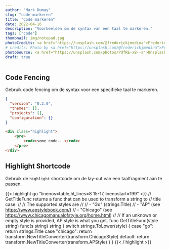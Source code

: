 ```yaml
---
author: "Mark Dumay"
slug: "code-markeren"
title: "Code markeren"
date: 2022-04-16
description: "Voorbeelden om de syntax van een taal te markeren."
tags: ["code"]
thumbnail: img/notepad.jpg
photoCredits: <a href="https://unsplash.com/@frederickjmedina">Frederick Medina</a>
# credits: Photo by <a href="https://unsplash.com/@frederickjmedina">Frederick Medina</a> on <a href="https://unsplash.com/photos/PdfRE-xB--s">Unsplash</a>
photoSource: <a href="https://unsplash.com/photos/PdfRE-xB--s">Unsplash</a>
draft: true
---
```


## Code Fencing

Gebruik code fencing om de syntax voor een specifieke taal te markeren.

```json
{
  "version": "0.2.0",
  "themes": [],
  "projects": [],
  "configuration": {}
}
```

```html
<div class="highlight">
    <pre>
        <code>some code...</code>
    </pre>
</div>
```

## Highlight Shortcode

Gebruik de `highlight` shortcode om de lay-out van een taalfragment aan te passen.

{{< highlight go "linenos=table,hl_lines=8 15-17,linenostart=199" >}}
// GetTitleFunc returns a func that can be used to transform a string to
// title case.
//
// The supported styles are
//
// - "Go" (strings.Title)
// - "AP" (see https://www.apstylebook.com/)
// - "Chicago" (see https://www.chicagomanualofstyle.org/home.html)
//
// If an unknown or empty style is provided, AP style is what you get.
func GetTitleFunc(style string) func(s string) string {
  switch strings.ToLower(style) {
  case "go":
    return strings.Title
  case "chicago":
    return transform.NewTitleConverter(transform.ChicagoStyle)
  default:
    return transform.NewTitleConverter(transform.APStyle)
  }
}
{{< / highlight >}}